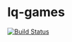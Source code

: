 # lq-games

[![Build Status](https://github.com/ahmedmogahed/lq-games-haskell/actions/workflows/haskell.yml/badge.svg?branch=main)](https://github.com/ahmedmogahed/lq-games-haskell/actions/workflows/haskell.yml?query=branch%3Amain)